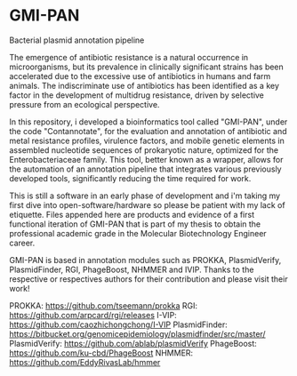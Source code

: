 # GMI-PAN
Bacterial plasmid annotation pipeline

The emergence of antibiotic resistance is a natural occurrence in microorganisms, but its prevalence in clinically significant strains has been accelerated due to the excessive use of antibiotics in humans and farm animals. The indiscriminate use of antibiotics has been identified as a key factor in the development of multidrug resistance, driven by selective pressure from an ecological perspective.

In this repository, i developed a bioinformatics tool called "GMI-PAN", under the code "Contannotate", for the evaluation and annotation of antibiotic and metal resistance profiles, virulence factors, and mobile genetic elements in assembled nucleotide sequences of prokaryotic nature, optimized for the Enterobacteriaceae family. This tool, better known as a wrapper, allows for the automation of an annotation pipeline that integrates various previously developed tools, significantly reducing the time required for work.

This is still a software in an early phase of development and i'm taking my first dive into open-software/hardware so please be patient with my lack of etiquette. Files appended here are products and evidence of a first functional iteration of GMI-PAN that is part of my thesis to obtain the professional academic grade in the Molecular Biotechnology Engineer career.

GMI-PAN is based in annotation modules such as PROKKA, PlasmidVerify, PlasmidFinder, RGI, PhageBoost, NHMMER and IVIP. Thanks to the respective or respectives authors for their contribution and please visit their work!

PROKKA: https://github.com/tseemann/prokka
RGI: https://github.com/arpcard/rgi/releases
I-VIP: https://github.com/caozhichongchong/I-VIP
PlasmidFinder: https://bitbucket.org/genomicepidemiology/plasmidfinder/src/master/
PlasmidVerify: https://github.com/ablab/plasmidVerify
PhageBoost: https://github.com/ku-cbd/PhageBoost
NHMMER: https://github.com/EddyRivasLab/hmmer
